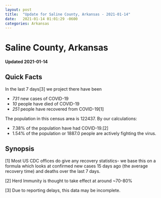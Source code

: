 ```yaml
---
layout: post
title:  "Update for Saline County, Arkansas - 2021-01-14"
date:   2021-01-14 01:01:29 -0600
categories: Arkansas
---
```


# Saline County, Arkansas
#### Updated 2021-01-14

## Quick Facts

In the last 7 days[3] we project there have been
- *731* new cases of COVID-19
- *10* people have died of COVID-19
- *251* people have recovered from COVID-19[1]

The population in this census area is 122437. By our calculations:
- 7.38% of the population have had COVID-19.[2]
- 1.54% of the population or 1887.0 people are actively fighting the virus.

## Synopsis




[1] Most US CDC offices do give any recovery statistics- we base this on a formula which looks at confirmed new cases
15 days ago (the average recovery time) and deaths over the last 7 days.

[2] Herd Immunity is thought to take effect at around ~70-80%

[3] Due to reporting delays, this data may be incomplete.
 
    